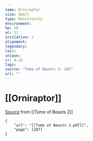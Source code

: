 ```yaml
---
name: Orniraptor
size: Small
type: Monstrosity
environment: 
hp: 16
ac: 11
initiative: 2
alignment: 
legendary: 
lair: 
unique: 
cr: 0.25
tags: 
source: "Tome of Beasts 2: 287"
url: ""
---
```

# [[Orniraptor]]

[Source](zotero://open-pdf/library/items/9UQIAB6R?page=287) from [[Tome of Beasts 2]]

```pdf
{
	"url": "[[Tome of Beasts 2.pdf]]",
	"page": [287]
}
```

